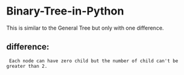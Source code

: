 # Binary-Tree-in-Python
  This is similar to the General Tree but only with one difference.
  ## difference:
     Each node can have zero child but the number of child can't be greater than 2.
